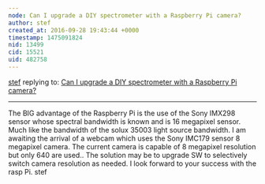 ```yaml
---
node: Can I upgrade a DIY spectrometer with a Raspberry Pi camera?
author: stef
created_at: 2016-09-28 19:43:44 +0000
timestamp: 1475091824
nid: 13499
cid: 15521
uid: 482758
---
```




[stef](../profile/stef) replying to: [Can I upgrade a DIY spectrometer with a Raspberry Pi camera?](../notes/warren/09-28-2016/upgrade-a-diy-spectrometer-with-a-raspberry-pi-camera)

----
The BIG advantage of the Raspberry Pi is the use of the Sony IMX298 sensor whose spectral bandwidth is known and is 16 megapixel sensor. Much like the bandwidth of the solux 35003 light source bandwidth.
I am awaiting the arrival of a webcam which uses the Sony IMC179 sensor 8 megapixel camera. The current camera is capable of 8 megapixel resolution but only 640 are used.. The solution may be to upgrade SW to selectively switch camera resolution as needed.
I look forward to your success with the rasp Pi.
stef